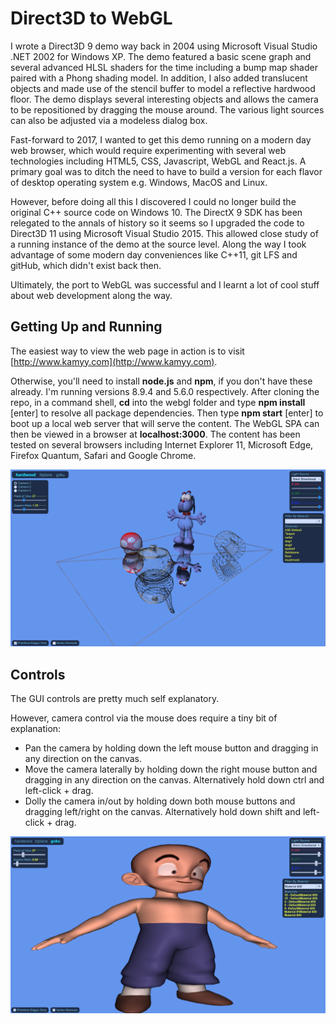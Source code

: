 # Direct3D to WebGL
I wrote a Direct3D 9 demo way back in 2004 using Microsoft Visual Studio .NET 2002 for Windows XP. The demo featured a basic scene graph and several advanced HLSL shaders for the time including a bump map shader paired with a Phong shading model. In addition, I also added translucent objects and made use of the stencil buffer to model a reflective hardwood floor. The demo displays several interesting objects and allows the camera to be repositioned by dragging the mouse around. The various light sources can also be adjusted via a modeless dialog box.

Fast-forward to 2017, I wanted to get this demo running on a modern day web browser, which would require experimenting with several web technologies including HTML5, CSS, Javascript, WebGL and React.js. A primary goal was to ditch the need to have to build a version for each flavor of desktop operating system e.g. Windows, MacOS and Linux.

However, before doing all this I discovered I could no longer build the original C++ source code on Windows 10. The DirectX 9 SDK has been relegated to the annals of history so it seems so I upgraded the code to Direct3D 11 using Microsoft Visual Studio 2015. This allowed close study of a running instance of the demo at the source level. Along the way I took advantage of some modern day conveniences like C++11, git LFS and gitHub, which didn't exist back then.

Ultimately, the port to WebGL was successful and I learnt a lot of cool stuff about web development along the way.

## Getting Up and Running

The easiest way to view the web page in action is to visit [http://www.kamyy.com](http://www.kamyy.com).

Otherwise, you'll need to install **node.js** and **npm**, if you don't have these already. I'm running versions 8.9.4 and 5.6.0 respectively. After cloning the repo, in a command shell, **cd** into the webgl folder and type **npm install** [enter] to resolve all package dependencies. Then type **npm start** [enter] to boot up a local web server that will serve the content. The WebGL SPA can then be viewed in a browser at **localhost:3000**. The content has been tested on several browsers including Internet Explorer 11, Microsoft Edge, Firefox Quantum, Safari and Google Chrome.

![hardwood screenshot](./screenshots/hardwood.png)

## Controls

The GUI controls are pretty much self explanatory.

However, camera control via the mouse does require a tiny bit of explanation:

* Pan the camera by holding down the left mouse button and dragging in any direction on the canvas.
* Move the camera laterally by holding down the right mouse button and dragging in any direction on the canvas. Alternatively hold down ctrl and left-click + drag. 
* Dolly the camera in/out by holding down both mouse buttons and dragging left/right on the canvas. Alternatively hold down shift and left-click + drag.

![goku screenshot](./screenshots/goku.png)
